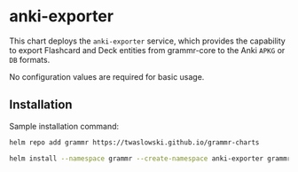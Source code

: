 # anki-exporter

This chart deploys the `anki-exporter` service, which provides the capability to export Flashcard and Deck
entities from grammr-core to the Anki `APKG` or `DB` formats.

No configuration values are required for basic usage.

## Installation

Sample installation command:

```bash
helm repo add grammr https://twaslowski.github.io/grammr-charts

helm install --namespace grammr --create-namespace anki-exporter grammr/anki-exporter
```
